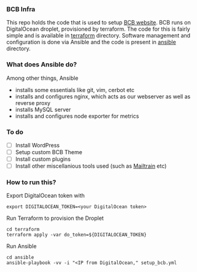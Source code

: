 ### BCB Infra

This repo holds the code that is used to setup [BCB website](https://barcampbangalore.com). BCB runs on DigitalOcean droplet, provisioned by terraform. The code for this is fairly simple and is available in [terraform](/terraform) directory.
Software management and configuration is done via Ansible and the code is present in [ansible](/ansible) directory.

### What does Ansible do?

Among other things, Ansible

- installs some essentials like git, vim, cerbot etc
- installs and configures nginx, which acts as our webserver as well as reverse proxy
- installs MySQL server
- installs and configures node exporter for metrics

### To do

- [ ] Install WordPress    
- [ ] Setup custom BCB Theme    
- [ ] Install custom plugins    
- [ ] Install other miscellanious tools used (such as [Mailtrain](https://github.com/Mailtrain-org/mailtrain) etc)    

### How to run this?

Export DigitalOcean token with 

    export DIGITALOCEAN_TOKEN=<your DigitalOcean token>

Run Terraform to provision the Droplet

    cd terraform
    terraform apply -var do_token=${DIGITALOCEAN_TOKEN} 

Run Ansible


    cd ansible
    ansible-playbook -vv -i "<IP from DigitalOcean," setup_bcb.yml


